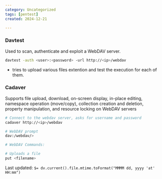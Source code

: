 ```yaml
---
category: Uncategorized
tags: [pentest]
created: 2024-12-21

---
```

### Davtest
Used to scan, authenticate and exploit a WebDAV server.
```bash
davtest -auth <user>:<password> -url http://<ip>/webdav
```
- tries to upload various files extention and test the execution for each of them.
### Cadaver
Supports file upload, download, on-screen display, in-place editing, namespace operation (move/copy), collection creation and deletion, property manipulation, and resource locking on WebDAV servers
```bash
# Connect to the webdav server, asks for username and password
cadaver http://<ip>/webdav

# WebDAV prompt
dav:/webdav/>

# WebDAV Commands:

# Uploads a file
put <filename>
```


Last updated: `$= dv.current().file.mtime.toFormat("MMMM dd, yyyy 'at' HH:mm")`

